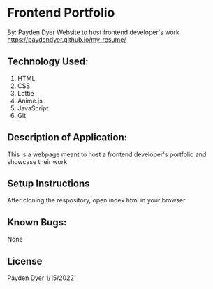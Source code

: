 # Frontend Portfolio
By: Payden Dyer
Website to host frontend developer's work
https://paydendyer.github.io/my-resume/
## Technology Used:
1. HTML
2. CSS
3. Lottie
4. Anime.js
5. JavaScript
6. Git

## Description of Application:
This is a webpage meant to host a frontend developer's portfolio and showcase their work

## Setup Instructions
After cloning the respository, open index.html in your browser

## Known Bugs:
None

## License
Payden Dyer 1/15/2022